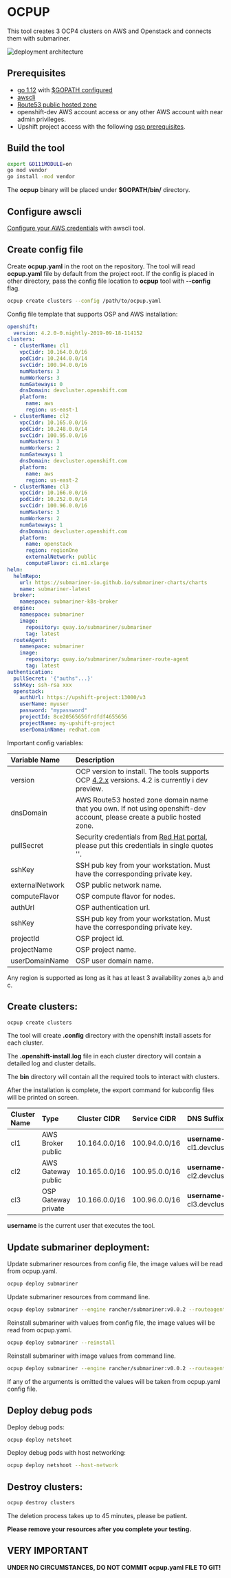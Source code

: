 # OCPUP

This tool creates 3 OCP4 clusters on AWS and Openstack and connects them with submariner.

![deployment architecture](https://raw.githubusercontent.com/dimaunx/ocpup/master/docs/img/arch.jpg)

## Prerequisites

- [go 1.12] with [$GOPATH configured]
- [awscli]
- [Route53 public hosted zone]
- openshift-dev AWS account access or any other AWS account with near admin privileges.
- Upshift project access with the following [ osp prerequisites].

## Build the tool

```bash
export GO111MODULE=on
go mod vendor
go install -mod vendor
```

The **ocpup** binary will be placed under **$GOPATH/bin/** directory.

## Configure awscli 

[Configure your AWS credentials] with awscli tool.

## Create config file

Create **ocpup.yaml** in the root on the repository. The tool will read **ocpup.yaml** file by default from the project root.
If the config is placed in other directory, pass the config file location to **ocpup** tool with **--config** flag.

```bash
ocpup create clusters --config /path/to/ocpup.yaml
``` 

Config file template that supports OSP and AWS installation:

```yaml
openshift:
  version: 4.2.0-0.nightly-2019-09-18-114152
clusters:
  - clusterName: cl1
    vpcCidr: 10.164.0.0/16
    podCidr: 10.244.0.0/14
    svcCidr: 100.94.0.0/16
    numMasters: 3
    numWorkers: 3
    numGateways: 0
    dnsDomain: devcluster.openshift.com
    platform:
      name: aws
      region: us-east-1
  - clusterName: cl2
    vpcCidr: 10.165.0.0/16
    podCidr: 10.248.0.0/14
    svcCidr: 100.95.0.0/16
    numMasters: 3
    numWorkers: 2
    numGateways: 1
    dnsDomain: devcluster.openshift.com
    platform:
      name: aws
      region: us-east-2
  - clusterName: cl3
    vpcCidr: 10.166.0.0/16
    podCidr: 10.252.0.0/14
    svcCidr: 100.96.0.0/16
    numMasters: 3
    numWorkers: 2
    numGateways: 1
    dnsDomain: devcluster.openshift.com
    platform:
      name: openstack
      region: regionOne
      externalNetwork: public
      computeFlavor: ci.m1.xlarge
helm:
  helmRepo:
    url: https://submariner-io.github.io/submariner-charts/charts
    name: submariner-latest
  broker:
    namespace: submariner-k8s-broker
  engine:
    namespace: submariner
    image:
      repository: quay.io/submariner/submariner
      tag: latest
  routeAgent:
    namespace: submariner
    image:
      repository: quay.io/submariner/submariner-route-agent
      tag: latest
authentication:
  pullSecret: '{"auths"...}'
  sshKey: ssh-rsa xxx
  openstack:
    authUrl: https://upshift-project:13000/v3
    userName: myuser
    password: "mypassword"
    projectId: 8ce20565656frdfdf4655656
    projectName: my-upshift-project
    userDomainName: redhat.com
```

Important config variables:

| Variable Name   | Description                                                                                                               |
|:--------------- |:--------------------------------------------------------------------------------------------------------------------------|
| version         | OCP version to install. The tools supports OCP [4.2.x] versions. 4.2 is currently i dev preview.                          |     
| dnsDomain       | AWS Route53 hosted zone domain name that you own. If not using openshift-dev account, please create a public hosted zone. | 
| pullSecret      | Security credentials from [Red Hat portal], please put this credentials in single quotes ''.                              | 
| sshKey          | SSH pub key from your workstation. Must have the corresponding private key.                                               |
| externalNetwork | OSP public network name.                                                                                                  |     
| computeFlavor   | OSP compute flavor for nodes.                                                                                             | 
| authUrl         | OSP authentication url.                                                                                                   | 
| sshKey          | SSH pub key from your workstation. Must have the corresponding private key.                                               |
| projectId       | OSP project id.                                                                                                           |
| projectName     | OSP project name.                                                                                                         |
| userDomainName  | OSP user domain name.                                                                                                     |

Any region is supported as long as it has at least 3 availability zones a,b and c.

## Create clusters:

```bash
ocpup create clusters
```

The tool will create **.config** directory with the openshift install assets for each cluster.

The **.openshift-install.log** file in each cluster directory will contain a detailed log and cluster details.

The **bin** directory will contain all the required tools to interact with clusters.

After the installation is complete, the export command for kubconfig files will be printed on screen.

| Cluster Name | Type                | Cluster CIDR  | Service CIDR  | DNS Suffix                                |
|:-------------|:--------------------|:--------------|:--------------|:------------------------------------------|
| cl1          | AWS Broker public   | 10.164.0.0/16 | 100.94.0.0/16 | **username**-cl1.devcluster.openshift.com |
| cl2          | AWS Gateway public  | 10.165.0.0/16 | 100.95.0.0/16 | **username**-cl2.devcluster.openshift.com |
| cl3          | OSP Gateway private | 10.166.0.0/16 | 100.96.0.0/16 | **username**-cl3.devcluster.openshift.com |

**username** is the current user that executes the tool.

## Update submariner deployment:

Update submariner resources from config file, the image values will be read from ocpup.yaml.
```bash
ocpup deploy submariner
```

Update submariner resources from command line.
```bash
ocpup deploy submariner --engine rancher/submariner:v0.0.2 --routeagent rancher/submariner-route-agent:v0.0.2
```

Reinstall submariner with values from config file, the image values will be read from ocpup.yaml.
```bash
ocpup deploy submariner --reinstall
```

Reinstall submariner with image values from command line.
```bash
ocpup deploy submariner --engine rancher/submariner:v0.0.2 --routeagent rancher/submariner-route-agent:v0.0.2 --reinstall
```

If any of the arguments is omitted the values will be taken from ocpup.yaml config file.

## Deploy debug pods 

Deploy debug pods: 
```bash
ocpup deploy netshoot
```

Deploy debug pods with host networking:
```bash
ocpup deploy netshoot --host-network
```

## Destroy clusters:

```bash
ocpup destroy clusters
```

The deletion process takes up to 45 minutes, please be patient.

**Please remove your resources after you complete your testing.**

## VERY IMPORTANT

**UNDER NO CIRCUMSTANCES, DO NOT COMMIT ocpup.yaml FILE TO GIT!** 

<!--links-->
[go 1.12]: https://blog.golang.org/go1.12
[awscli]: https://docs.aws.amazon.com/cli/latest/userguide/cli-chap-install.html
[Configure your AWS credentials]: https://docs.aws.amazon.com/cli/latest/userguide/cli-chap-configure.html
[Red Hat portal]: https://cloud.redhat.com/openshift/install/aws/installer-provisioned
[Route53 public hosted zone]: https://docs.aws.amazon.com/Route53/latest/DeveloperGuide/AboutHZWorkingWith.html
[$GOPATH configured]: https://github.com/golang/go/wiki/SettingGOPATH
[4.1.x]: https://mirror.openshift.com/pub/openshift-v4/clients/ocp/
[4.2.x]: http://mirror.openshift.com/pub/openshift-v4/clients/ocp-dev-preview/
[ osp prerequisites]: https://github.com/openshift/installer/blob/master/docs/user/openstack/README.md#openstack-requirements